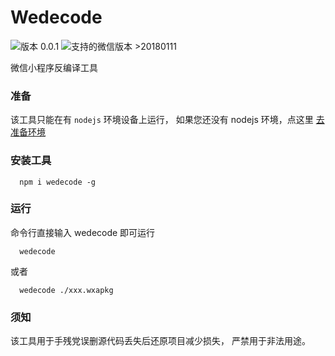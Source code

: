 # Wedecode

![版本 0.0.1](https://img.shields.io/badge/版本-0.0.1-blue.svg) ![支持的微信版本 >20180111](https://img.shields.io/badge/%E5%BE%AE%E4%BF%A1%E7%89%88%E6%9C%AC-%3E=20180111-brightgreen.svg)

微信小程序反编译工具


### 准备

该工具只能在有 `nodejs` 环境设备上运行， 如果您还没有 nodejs 环境，点这里 [去准备环境](https://nodejs.org/)

### 安装工具

```shell
  npm i wedecode -g
```

### 运行

命令行直接输入 wedecode 即可运行

```shell
  wedecode
```
或者
```shell
  wedecode ./xxx.wxapkg
```
### 须知

该工具用于手残党误删源代码丢失后还原项目减少损失， 严禁用于非法用途。
